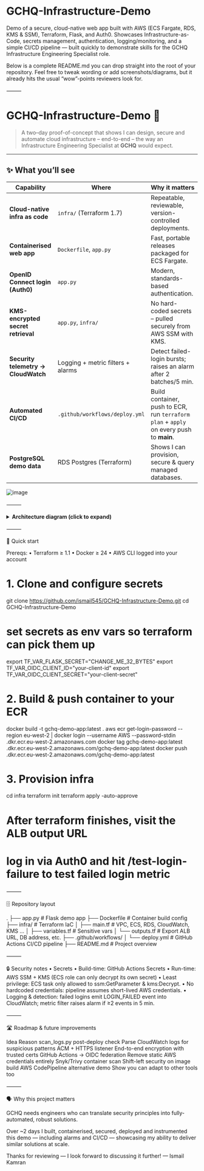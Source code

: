 # GCHQ-Infrastructure-Demo
Demo of a secure, cloud-native web app built with AWS (ECS Fargate, RDS, KMS &amp; SSM), Terraform, Flask, and Auth0. Showcases Infrastructure-as-Code, secrets management, authentication, logging/monitoring, and a simple CI/CD pipeline — built quickly to demonstrate skills for the GCHQ Infrastructure Engineering Specialist role.

Below is a complete README.md you can drop straight into the root of your repository.
Feel free to tweak wording or add screenshots/diagrams, but it already hits the usual “wow”-points reviewers look for.

⸻


# GCHQ-Infrastructure-Demo 🚀  

> A two–day proof-of-concept that shows I can design, secure and automate
> cloud infrastructure – end-to-end – the way an Infrastructure Engineering
> Specialist at **GCHQ** would expect.

---

## ✨ What you’ll see

| Capability | Where | Why it matters |
|------------|-------|----------------|
| **Cloud-native infra as code** | `infra/` (Terraform 1.7) | Repeatable, reviewable, version-controlled deployments. |
| **Containerised web app** | `Dockerfile`, `app.py` | Fast, portable releases packaged for ECS Fargate. |
| **OpenID Connect login (Auth0)** | `app.py` | Modern, standards-based authentication. |
| **KMS-encrypted secret retrieval** | `app.py`, `infra/` | No hard-coded secrets – pulled securely from AWS SSM with KMS. |
| **Security telemetry → CloudWatch** | Logging + metric filters + alarms | Detect failed-login bursts; raises an alarm after 2 batches/5 min. |
| **Automated CI/CD** | `.github/workflows/deploy.yml` | Build container, push to ECR, run `terraform plan` + `apply` on every push to **main**. |
| **PostgreSQL demo data** | RDS Postgres (Terraform) | Shows I can provision, secure & query managed databases. |



 ![image](https://github.com/user-attachments/assets/4f0dae7c-9370-443a-ac20-5077babef0a1)


⸻


<details>
  <summary><strong>Architecture diagram (click to expand)</strong></summary>


┌─────────────┐               ┌──────────────────┐
│   Browser   │──HTTPS──────▶ │     Auth0 IdP    │
└─────────────┘               └──────────────────┘
▲                               │ OIDC
│                               ▼
┌──────────────────────── AWS ──────────────────────────┐
│  ┌──────────────────────────────────────────────────┐ │
│  │ Application Load Balancer (public)               │ │
│  │ gchq-demo-alb                                    │ │
│  └─────────────┬────────────────────────────────────┘ │
│                ▼                                      │
│     ECS Fargate service (gchq-demo-service)           │
│       • Flask app container                           │
│       • IAM task role (decrypt + SSM read only)       │
│                │                                      │
│                ▼                                      │
│     CloudWatch Logs ──► Metric Filter ──► Alarm      │
│                │                                      │
│                ▼                                      │
│     RDS Postgres  ── demo alerts table                │
│                                                      │
└──────────────────────────────────────────────────────┘

</details>



⸻

🚀 Quick start

Prereqs:
• Terraform ≥ 1.1
• Docker ≥ 24
• AWS CLI logged into your account

# 1. Clone and configure secrets
git clone https://github.com/ismail545/GCHQ-Infrastructure-Demo.git
cd GCHQ-Infrastructure-Demo

# set secrets as env vars so terraform can pick them up
export TF_VAR_FLASK_SECRET="CHANGE_ME_32_BYTES"
export TF_VAR_OIDC_CLIENT_ID="your-client-id"
export TF_VAR_OIDC_CLIENT_SECRET="your-client-secret"

# 2. Build & push container to your ECR
docker build -t gchq-demo-app:latest .
aws ecr get-login-password --region eu-west-2 | docker login --username AWS --password-stdin <account>.dkr.ecr.eu-west-2.amazonaws.com
docker tag gchq-demo-app:latest <account>.dkr.ecr.eu-west-2.amazonaws.com/gchq-demo-app:latest
docker push <account>.dkr.ecr.eu-west-2.amazonaws.com/gchq-demo-app:latest

# 3. Provision infra
cd infra
terraform init
terraform apply -auto-approve

# After terraform finishes, visit the ALB output URL
# log in via Auth0 and hit /test-login-failure to test failed login metric


⸻

🗄️ Repository layout

.
├── app.py                    # Flask demo app
├── Dockerfile                # Container build config
├── infra/                    # Terraform IaC
│   ├── main.tf               # VPC, ECS, RDS, CloudWatch, KMS …
│   ├── variables.tf          # Sensitive vars
│   └── outputs.tf            # Export ALB URL, DB address, etc.
├── .github/workflows/
│   └── deploy.yml            # GitHub Actions CI/CD pipeline
├── README.md                 # Project overview


⸻

🔒 Security notes
	•	Secrets
• Build-time: GitHub Actions Secrets
• Run-time: AWS SSM + KMS (ECS role can only decrypt its own secret)
	•	Least privilege: ECS task only allowed to ssm:GetParameter & kms:Decrypt.
	•	No hardcoded credentials: pipeline assumes short-lived AWS credentials.
	•	Logging & detection: failed logins emit LOGIN_FAILED event into CloudWatch; metric filter raises alarm if ≥2 events in 5 min.

⸻

🛣️ Roadmap & future improvements

Idea	Reason
scan_logs.py post-deploy check	Parse CloudWatch logs for suspicious patterns
ACM + HTTPS listener	End-to-end encryption with trusted certs
GitHub Actions → OIDC federation	Remove static AWS credentials entirely
Snyk/Trivy container scan	Shift-left security on image build
AWS CodePipeline alternative demo	Show you can adapt to other tools too


⸻

🗣️ Why this project matters

GCHQ needs engineers who can translate security principles into fully-automated, robust solutions.

Over ~2 days I built, containerised, secured, deployed and instrumented this demo — including alarms and CI/CD — showcasing my ability to deliver similar solutions at scale.

Thanks for reviewing — I look forward to discussing it further!
— Ismail Kamran

